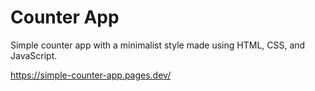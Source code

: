 # Counter App
Simple counter app with a minimalist style made using HTML, CSS, and JavaScript.

https://simple-counter-app.pages.dev/
